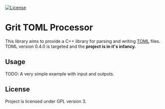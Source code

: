 [![License](https://img.shields.io/badge/license-GPL-blue.svg)](https://img.shields.io/badge/license-GPL-blue.svg)


# Grit TOML Processor
This library aims to provide a C++ library for parsing and writing [TOML](https://github.com/toml-lang/toml) files. TOML version 0.4.0 is targeted and the **project is in it's infancy.**

## Usage
TODO: A very simple example with input and outputs.

## License
Project is licensed under GPL version 3.
